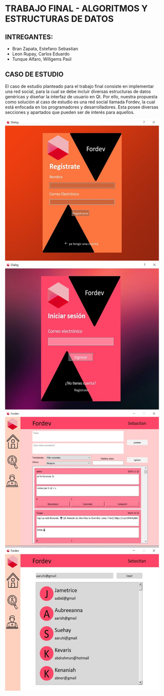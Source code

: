 # TRABAJO FINAL - ALGORITMOS Y ESTRUCTURAS DE DATOS

## INTREGANTES:
*  Bran Zapata, Estefano Sebastian
*  Leon Rupay, Carlos Eduardo
*  Tunque Alfaro, Willgems Paúl 

## CASO DE ESTUDIO

El caso de estudio planteado para el trabajo final consiste en implementar una red social, para la cual se debe incluir diversas estructuras de datos genéricas y diseñar la interfaz de usuario en Qt. Por ello, nuestra propuesta como solución al caso de estudio es una red social llamada Fordev, la cual está enfocada en los programadores y desarrolladores. Esta posee diversas secciones y apartados que pueden ser de interés para aquellos. 

<p align="center">
  <img src="https://github.com/SebastianBran/FORDEV/blob/main/Images/Captura%20de%20pantalla%202020-12-10%20153158.jpg" alt=""/>
  <img src="https://github.com/SebastianBran/FORDEV/blob/main/Images/Captura%20de%20pantalla%202020-12-10%20153244.jpg" alt=""/>
  <img src="https://github.com/SebastianBran/FORDEV/blob/main/Images/Captura%20de%20pantalla%202020-12-10%20153318.jpg" alt=""/>
  <img src="https://github.com/SebastianBran/FORDEV/blob/main/Images/Captura%20de%20pantalla%202020-12-10%20153406.jpg" alt=""/>
</p>
